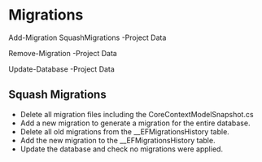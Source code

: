 ﻿# Migrations

Add-Migration SquashMigrations -Project Data

Remove-Migration -Project Data

Update-Database -Project Data


## Squash Migrations

- Delete all migration files including the CoreContextModelSnapshot.cs
- Add a new migration to generate a migration for the entire database.
- Delete all old migrations from the __EFMigrationsHistory table.
- Add the new migration to the __EFMigrationsHistory table.
- Update the database and check no migrations were applied.